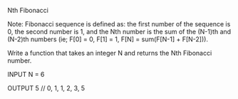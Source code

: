 Nth Fibonacci

Note: Fibonacci sequence is defined as: the first number of the sequence is 0, the second number is 1, and the Nth number is the sum of the (N-1)th and (N-2)th numbers (ie; F[0] = 0, F[1] = 1, F[N] = sum(F[N-1] + F[N-2])).

Write a function that takes an integer N and returns the Nth Fibonacci number.

INPUT
N = 6

OUTPUT
5 // 0, 1, 1, 2, 3, 5
